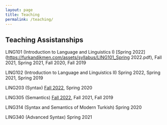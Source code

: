 ```yaml
---
layout: page
title: Teaching
permalink: /teaching/
---
```


## Teaching Assistanships

LING101 (Introduction to Language and Linguistics I) [Spring 2022](https://furkandikmen.com/assets/syllabus/LING101_Spring 2022.pdf), Fall 2021, Spring 2021, Fall 2020, Fall 2019

LING102 (Introduction to Language and Linguistics II) Spring 2022, Spring 2021, Spring 2019

LING203 (Syntax) [Fall 2022](https://furkandikmen.com/assets/syllabus/LING203_FALL2022.pdf), Spring 2020

LING305 (Semantics) [Fall 2022](https://furkandikmen.com/assets/syllabus/Ling305_Fall2022.pdf), Fall 2021, Fall 2019

LING314 (Syntax and Semantics of Modern Turkish) Spring 2020

LING340 (Advanced Syntax) Spring 2021
